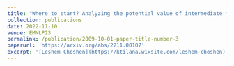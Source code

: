 ```yaml
---
title: "Where to start? Analyzing the potential value of intermediate models"
collection: publications
date: 2022-11-10
venue: EMNLP23
permalink: /publication/2009-10-01-paper-title-number-3
paperurl: 'https://arxiv.org/abs/2211.00107'
excerpt: '[Leshem Choshen](https://ktilana.wixsite.com/leshem-choshen), Elad Venezian, Shachar Don-Yehiya, Noam Slonim, and Yoav Katz.'
---
```

